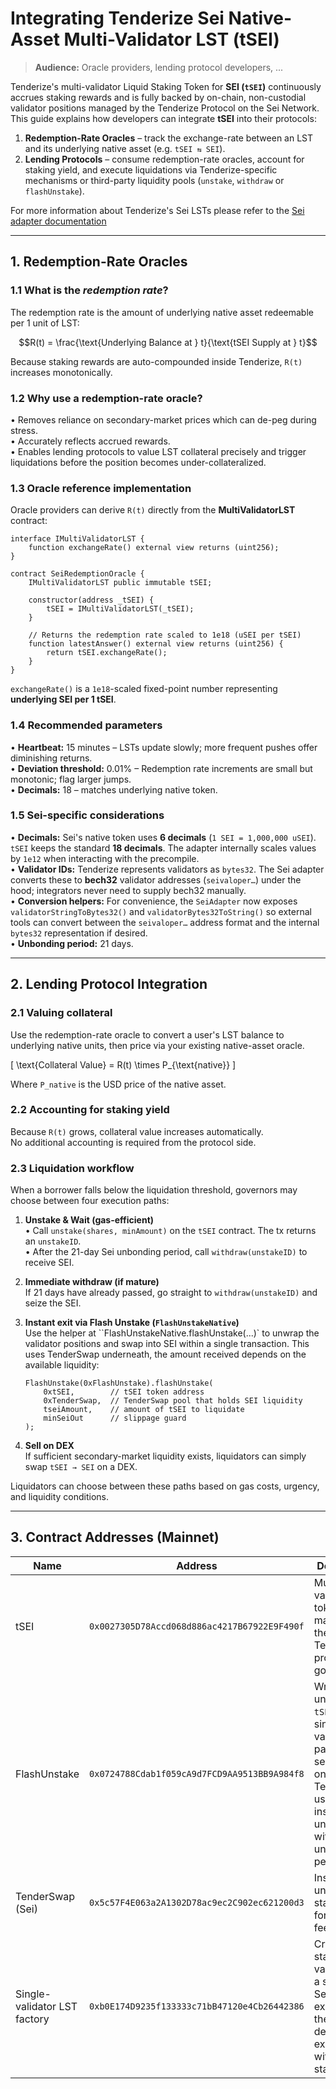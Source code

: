 # Integrating Tenderize **Sei** Native-Asset Multi-Validator LST (tSEI)

> **Audience:** Oracle providers, lending protocol developers, ...

Tenderize's multi-validator Liquid Staking Token for **SEI (`tSEI`)** continuously accrues staking rewards and is fully backed by on-chain, non-custodial validator positions managed by the Tenderize Protocol on the Sei Network.  
This guide explains how developers can integrate **tSEI** into their protocols:

1. **Redemption-Rate Oracles** – track the exchange-rate between an LST and its underlying native asset (e.g. `tSEI ⇆ SEI`).  
2. **Lending Protocols** – consume redemption-rate oracles, account for staking yield, and execute liquidations via Tenderize-specific mechanisms or third-party liquidity pools (`unstake`, `withdraw` or `flashUnstake`).

For more information about Tenderize's Sei LSTs please refer to the [Sei adapter documentation](../src/tenderize-v3/Sei/README.md)

---

## 1. Redemption-Rate Oracles

### 1.1  What is the *redemption rate*?

The redemption rate is the amount of underlying native asset redeemable per 1 unit of LST:

$$R(t) = \frac{\text{Underlying Balance at } t}{\text{tSEI Supply at } t}$$

Because staking rewards are auto-compounded inside Tenderize, `R(t)` increases monotonically.

### 1.2  Why use a redemption-rate oracle?

• Removes reliance on secondary-market prices which can de-peg during stress.  
• Accurately reflects accrued rewards.  
• Enables lending protocols to value LST collateral precisely and trigger liquidations before the position becomes under-collateralized.

### 1.3  Oracle reference implementation

Oracle providers can derive `R(t)` directly from the **MultiValidatorLST** contract:

```solidity
interface IMultiValidatorLST {
    function exchangeRate() external view returns (uint256);
}

contract SeiRedemptionOracle {
    IMultiValidatorLST public immutable tSEI;

    constructor(address _tSEI) {
        tSEI = IMultiValidatorLST(_tSEI);
    }

    // Returns the redemption rate scaled to 1e18 (uSEI per tSEI)
    function latestAnswer() external view returns (uint256) {
        return tSEI.exchangeRate();
    }
}
```

`exchangeRate()` is a `1e18`-scaled fixed-point number representing **underlying SEI per 1 tSEI**.

### 1.4  Recommended parameters

• **Heartbeat:** 15 minutes – LSTs update slowly; more frequent pushes offer diminishing returns.  
• **Deviation threshold:** 0.01% – Redemption rate increments are small but monotonic; flag larger jumps.  
• **Decimals:** 18 – matches underlying native token.

### 1.5  Sei-specific considerations

• **Decimals:** Sei's native token uses **6 decimals** (`1 SEI = 1,000,000 uSEI`). `tSEI` keeps the standard **18 decimals**. The adapter internally scales values by `1e12` when interacting with the precompile.  
• **Validator IDs:** Tenderize represents validators as `bytes32`. The Sei adapter converts these to **bech32** validator addresses (`seivaloper…`) under the hood; integrators never need to supply bech32 manually.  
• **Conversion helpers:** For convenience, the `SeiAdapter` now exposes `validatorStringToBytes32()` and `validatorBytes32ToString()` so external tools can convert between the `seivaloper…` address format and the internal `bytes32` representation if desired.  
• **Unbonding period:** 21 days.

---

## 2. Lending Protocol Integration

### 2.1  Valuing collateral

Use the redemption-rate oracle to convert a user's LST balance to underlying native units, then price via your existing native-asset oracle.

\[
\text{Collateral Value} = R(t) \times P_{\text{native}}
\]

Where `P_native` is the USD price of the native asset.

### 2.2  Accounting for staking yield

Because `R(t)` grows, collateral value increases automatically.  
No additional accounting is required from the protocol side.

### 2.3  Liquidation workflow

When a borrower falls below the liquidation threshold, governors may choose between four execution paths:

1. **Unstake & Wait (gas-efficient)**  
   • Call `unstake(shares, minAmount)` on the `tSEI` contract. The tx returns an `unstakeID`.  
   • After the 21-day Sei unbonding period, call `withdraw(unstakeID)` to receive SEI.  

2. **Immediate withdraw (if mature)**  
   If 21 days have already passed, go straight to `withdraw(unstakeID)` and seize the SEI.

3. **Instant exit via Flash Unstake (`FlashUnstakeNative`)**  
   Use the helper at ``FlashUnstakeNative.flashUnstake(...)` to unwrap the validator positions and swap into SEI within a single transaction. This uses TenderSwap underneath, the amount received depends on the available liquidity:

   ```solidity
   FlashUnstake(0xFlashUnstake).flashUnstake(
       0xtSEI,        // tSEI token address
       0xTenderSwap,  // TenderSwap pool that holds SEI liquidity
       tseiAmount,    // amount of tSEI to liquidate
       minSeiOut      // slippage guard
   );
   ```

4. **Sell on DEX**  
   If sufficient secondary-market liquidity exists, liquidators can simply swap `tSEI → SEI` on a DEX.

Liquidators can choose between these paths based on gas costs, urgency, and liquidity conditions.

---

## 3. Contract Addresses (Mainnet)

| Name | Address | Description |
|-------|--------|------------------------|
| tSEI   | `0x0027305D78Accd068d886ac4217B67922E9F490f` | Multi-validator LST token managed by the Tenderize protocol and governance |
| FlashUnstake | `0x0724788Cdab1f059cA9d7FCD9AA9513BB9A984f8` | Wrapper that unwraps `tSEI` into single-validator LST parts and sells them on TenderSwap, used to instantly unstake `tSEI` without unstaking period |
| TenderSwap (Sei)   | `0x5c57F4E063a2A1302D78ac9ec2C902ec621200d3` | Instantly unstake staked SEI for a small fee |
| Single-validator LST factory | `0xb0E174D9235f133333c71bB47120e4Cb26442386` | Create liquid staking vaults tied to a specific Sei validator, extending the delegation experience with liquid staking |

